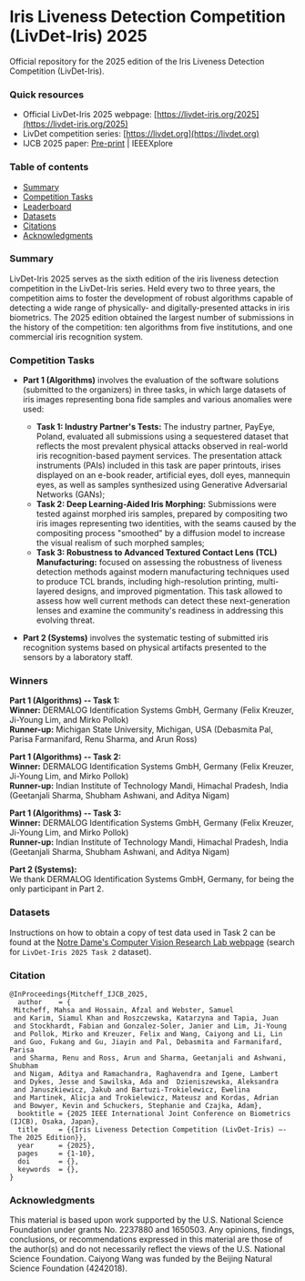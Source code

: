 # Iris Liveness Detection Competition (LivDet-Iris) 2025

Official repository for the 2025 edition of the Iris Liveness Detection Competition (LivDet-Iris).

### Quick resources 
- Official LivDet-Iris 2025 webpage: [https://livdet-iris.org/2025](https://livdet-iris.org/2025)
- LivDet competition series: [https://livdet.org](https://livdet.org)
- IJCB 2025 paper: [Pre-print](https://livdet-iris.org/2025/livdet-iris-2025-ijcb-preprint.pdf) | IEEEXplore

### Table of contents
* [Summary](#summary)
* [Competition Tasks](#tasks)
* [Leaderboard](#leaderboard)
* [Datasets](#datasets)
* [Citations](#citations)
* [Acknowledgments](#acknowledgments)

<a name="summary"/></a>
### Summary

LivDet-Iris 2025 serves as the sixth edition of the iris liveness detection competition in the LivDet-Iris series. Held every two to three years, the competition aims to foster the development of robust algorithms capable of detecting a wide range of physically- and digitally-presented attacks in iris biometrics. The 2025 edition obtained the largest number of submissions in the history of the competition: ten algorithms from five institutions, and one commercial iris recognition system. 

<a name="tasks"/></a>
### Competition Tasks

- **Part 1 (Algorithms)** involves the evaluation of the software solutions (submitted to the organizers) in three tasks, in which large datasets of iris images representing bona fide samples and various anomalies were used:
  
	- **Task 1: Industry Partner's Tests:** The industry partner, PayEye, Poland, evaluated all submissions using a sequestered dataset that reflects the most prevalent physical attacks observed in real-world iris recognition-based payment services. The presentation attack instruments (PAIs) included in this task are paper printouts, irises displayed on an e-book reader, artificial eyes, doll eyes, mannequin eyes, as well as samples synthesized using Generative Adversarial Networks (GANs);
	- **Task 2: Deep Learning-Aided Iris Morphing:** Submissions were tested against morphed iris samples, prepared by compositing two iris images representing two identities, with the seams caused by the compositing process "smoothed" by a diffusion model to increase the visual realism of such morphed samples;
	- **Task 3: Robustness to Advanced Textured Contact Lens (TCL) Manufacturing:** focused on assessing the robustness of liveness detection methods against modern manufacturing techniques used to produce TCL brands, including high-resolution printing, multi-layered designs, and improved pigmentation. This task allowed to assess how well current methods can detect these next-generation lenses and examine the community's readiness in addressing this evolving threat.
- **Part 2 (Systems)** involves the systematic testing of submitted iris recognition systems based on physical artifacts presented to the sensors by a laboratory staff.

<a name="leaderboard"/></a>
### Winners

**Part 1 (Algorithms) -- Task 1:**<br>
**Winner:** DERMALOG Identification Systems GmbH, Germany (Felix Kreuzer, Ji-Young Lim, and Mirko Pollok)<br>
**Runner-up:** Michigan State University, Michigan, USA (Debasmita Pal, Parisa Farmanifard, Renu Sharma, and Arun Ross)

**Part 1 (Algorithms) -- Task 2:**<br>
**Winner:** DERMALOG Identification Systems GmbH, Germany (Felix Kreuzer, Ji-Young Lim, and Mirko Pollok)<br>
**Runner-up:** Indian Institute of Technology Mandi, Himachal Pradesh, India (Geetanjali Sharma, Shubham Ashwani, and Aditya Nigam)

**Part 1 (Algorithms) -- Task 3:**<br>
**Winner:** DERMALOG Identification Systems GmbH, Germany (Felix Kreuzer, Ji-Young Lim, and Mirko Pollok)<br>
**Runner-up:** Indian Institute of Technology Mandi, Himachal Pradesh, India (Geetanjali Sharma, Shubham Ashwani, and Aditya Nigam)

**Part 2 (Systems):**<br>
We thank DERMALOG Identification Systems GmbH, Germany, for being the only participant in Part 2.

<a name="datasets"/></a>
### Datasets

Instructions on how to obtain a copy of test data used in Task 2 can be found at the [Notre Dame's Computer Vision Research Lab webpage](https://cvrl.nd.edu/projects/data/#nd-livdet-iris-2025-task2-dataset) (search for ``LivDet-Iris 2025 Task 2`` dataset).

<a name="citations"/></a>
### Citation

```
@InProceedings{Mitcheff_IJCB_2025,
  author    = {
 Mitcheff, Mahsa and Hossain, Afzal and Webster, Samuel 
 and Karim, Siamul Khan and Roszczewska, Katarzyna and Tapia, Juan 
 and Stockhardt, Fabian and Gonzalez-Soler, Janier and Lim, Ji-Young 
 and Pollok, Mirko and Kreuzer, Felix and Wang, Caiyong and Li, Lin 
 and Guo, Fukang and Gu, Jiayin and Pal, Debasmita and Farmanifard, Parisa 
 and Sharma, Renu and Ross, Arun and Sharma, Geetanjali and Ashwani, Shubham 
 and Nigam, Aditya and Ramachandra, Raghavendra and Igene, Lambert 
 and Dykes, Jesse and Sawilska, Ada and  Dzieniszewska, Aleksandra 
 and Januszkiewicz, Jakub and Bartuzi-Trokielewicz, Ewelina 
 and Martinek, Alicja and Trokielewicz, Mateusz and Kordas, Adrian 
 and Bowyer, Kevin and Schuckers, Stephanie and Czajka, Adam},
  booktitle = {2025 IEEE International Joint Conference on Biometrics (IJCB), Osaka, Japan},
  title     = {{Iris Liveness Detection Competition (LivDet-Iris) –- The 2025 Edition}},
  year      = {2025},
  pages     = {1-10},
  doi       = {},
  keywords  = {},
}
```

<a name="acknowledgments"/></a>
### Acknowledgments

This material is based upon work supported by the U.S. National Science Foundation under grants No. 2237880 and 1650503. Any opinions, findings, conclusions, or recommendations expressed in this material are those of the author(s) and do not necessarily reflect the views of the U.S. National Science Foundation. Caiyong Wang was funded by the Beijing Natural Science Foundation (4242018).




